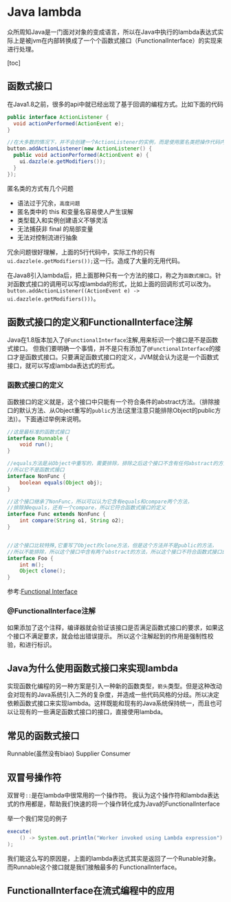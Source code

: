 # Java lambda
众所周知Java是一门面对对象的变成语言，所以在Java中执行的lambda表达式实际上是被jvm在内部转换成了一个个函数式接口（FunctionalInterface）的实现来进行处理。

[toc]

## 函数式接口
在Java1.8之前，很多的api中就已经出现了基于回调的编程方式。比如下面的代码
```java
public interface ActionListener {
  void actionPerformed(ActionEvent e);
}

//在大多数的情况下，并不会创建一个ActionListener的实例，而是使用匿名类把操作代码内联
button.addActionListener(new ActionListener() {
  public void actionPerformed(ActionEvent e) {
    ui.dazzle(e.getModifiers());
  }
});
```
匿名类的方式有几个问题
- 语法过于冗余，`高度问题`
- 匿名类中的 this 和变量名容易使人产生误解
- 类型载入和实例创建语义不够灵活
- 无法捕获非 final 的局部变量
- 无法对控制流进行抽象

冗余问题很好理解，上面的5行代码中，实际工作的只有`ui.dazzle(e.getModifiers());`这一行。造成了大量的无用代码。

在Java8引入lambda后，把上面那种只有一个方法的接口，称之为`函数式接口`。针对函数式接口的调用可以写成lambda的形式，比如上面的回调形式可以改为。
`button.addActionListener((ActionEvent e) -> ui.dazzle(e.getModifiers()))`。

## 函数式接口的定义和FunctionalInterface注解
Java在1.8版本加入了`@FunctionalInterface`注解,用来标识一个接口是不是函数式接口。
但我们要明确一个事情，并不是只有添加了`@FunctionalInterface`的接口才是函数式接口。只要满足函数式接口的定义，JVM就会认为这是一个函数式接口，就可以写成lambda表达式的形式。

### 函数式接口的定义
函数接口的定义就是，这个接口中只能有一个符合条件的abstract方法。（排除接口的默认方法、从Object重写的`public`方法(这里注意只能排除Object的public方法)）。下面通过举例来说明。
```Java
//这是最标准的函数式接口
interface Runnable {
    void run();
}
```

```Java
//equals方法是从Object中重写的，需要排除，排除之后这个接口不含有任何abstract的方法，
//所以它不是函数式接口
interface NonFunc {
    boolean equals(Object obj);
}

```

```Java
//这个接口继承了NonFunc，所以可以认为它含有equals和compare两个方法，
//排除掉equals，还有一个compare，所以它符合函数式接口的定义
interface Func extends NonFunc {
    int compare(String o1, String o2);
}
```

```java

//这个接口比较特殊,它重写了Object的clone方法，但是这个方法并不是public的方法，
//所以不能排除，所以这个接口中含有两个abstract的方法，所以这个接口不符合函数式接口的定义
interface Foo {
    int m();
    Object clone();
}

```
参考:[Functional Interface](https://docs.oracle.com/javase/specs/jls/se8/html/jls-9.html#jls-9.8)

### @FunctionalInterface注解
如果添加了这个注释，编译器就会验证该接口是否满足函数式接口的要求，如果这个接口不满足要求，就会给出错误提示。
所以这个注解起到的作用是强制性校验，和进行标识。


## Java为什么使用函数式接口来实现lambda
实现函数化编程的另一种方案是引入一种新的函数类型，`箭头`类型。但是这种改动会对现有的Java系统引入二外的复杂度，并造成一些代码风格的分歧。所以决定依赖函数式接口来实现lambda。这样既能和现有的Java系统保持统一，而且也可以让现有的一些满足函数式接口的接口，直接使用lambda。


## 常见的函数式接口
Runnable(虽然没有biao)
Supplier
Consumer


## 双冒号操作符
双冒号`::`是在lambda中很常用的一个操作符。
我认为这个操作符和lambda表达式的作用都是，帮助我们快速的将一个操作转化成为Java的FunctionalInterface

举一个我们常见的例子
```java
execute( 
    () -> System.out.println("Worker invoked using Lambda expression") 
);
```
我们能这么写的原因是，上面的lambda表达式其实是返回了一个Runable对象。
而Runnable这个接口就是我们接触最多的 FunctionalInterface。

## 



## FunctionalInterface在流式编程中的应用